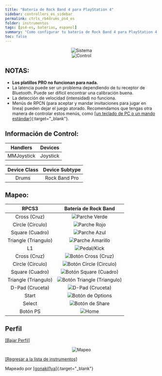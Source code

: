 ```yaml
---
title: "Batería de Rock Band 4 para PlayStation 4"
sidebar: controllers_es_sidebar
permalink: ctrls_rb4drums_ps4_es
folder: instrumentos
tags: [ps4-es, baterias, espanol]
summary: "Como configurar tu batería de Rock Band 4 para PlayStation 4 en RPCS3."
toc: false
---
```


<div align="center"> <img src="https://carlmylo.github.io/docu-rpcs3/images/instruments/plat/ps4.png" alt="Sistema" title="Sistema"></div>

<div align="center"> <img src="https://carlmylo.github.io/docu-rpcs3/images/instruments/cont/rbdrmscontroller.png" alt="Control" title="Control"></div>

## NOTAS:

* **Los platillos PRO no funcionan para nada.**
* La latencia puede ser un problema dependiendo de tu receptor de Bluetooth. Puede ser difícil encontrar una calibración buena.
* La detección de velocidad (intensidad) no funciona.
* Menús de RPCN (para aceptar y mandar invitaciones para jugar en linea) pueden dejar el juego atorado. Recomendamos que tengas otra manera de controlar estos menús, como [[un teclado de PC o un mando estándar]](https://carlmylo.github.io/docu-rpcs3/ctrls_pads_es){:target="_blank"}.

## Información de Control:

| Handlers | Devices |
|:------------------:|:---------------------:|
| MMJoystick | Joystick |

| Device Class | Device Subtype |
|:------------------:|:---------------------:|
| Drums | Rock Band Pro |

## Mapeo:

| **RPCS3**    | **Batería de Rock Band** |
|:--------:|:-------------------:|
| Cross (Cruz) | ![Parche Verde](https://carlmylo.github.io/docu-rpcs3/images/btns/drms/rb/gp.png "Parche Verde") |
| Circle (Circulo) | ![Parche Rojo](https://carlmylo.github.io/docu-rpcs3/images/btns/drms/rb/rp.png "Parche Rojo") |
| Square (Cuadro) | ![Parche Azul](https://carlmylo.github.io/docu-rpcs3/images/btns/drms/rb/bp.png "Parche Azul") |
| Triangle (Triangulo) | ![Parche Amarillo](https://carlmylo.github.io/docu-rpcs3/images/btns/drms/rb/yp.png "Parche Amarillo") |
| L1 | ![Pedal/Kick](https://carlmylo.github.io/docu-rpcs3/images/btns/drms/rb/kp.png "Pedal/Kick") |
| Cross (Cruz) | ![Botón Cross (Cruz)](https://carlmylo.github.io/docu-rpcs3/images/btns/ctrls/ps4/x.png "Botón Cross (Cruz)") |
| Circle (Circulo) | ![Botón Circle (Circulo)](https://carlmylo.github.io/docu-rpcs3/images/btns/ctrls/ps4/o.png "Botón Circle (Circulo)") |
| Square (Cuadro) | ![Botón Square (Cuadro)](https://carlmylo.github.io/docu-rpcs3/images/btns/ctrls/ps4/s.png "Botón Square (Cuadro)") |
| Triangle (Triangulo) | ![Botón Triangle (Triangulo)](https://carlmylo.github.io/docu-rpcs3/images/btns/ctrls/ps4/t.png "Botón Triangle (Triangulo)") |
| D-Pad (Cruceta) | ![D-Pad (Cruceta)](https://carlmylo.github.io/docu-rpcs3/images/btns/ctrls/ps4/dp.png "D-Pad (Cruceta)") |
| Start | ![Botón de Options](https://carlmylo.github.io/docu-rpcs3/images/btns/ctrls/ps4/opt.png "Botón de Options") |
| Select | ![Botón de Share](https://carlmylo.github.io/docu-rpcs3/images/btns/ctrls/ps4/shr.png "Botón de Share") |
| Botón PS | ![Home](https://carlmylo.github.io/docu-rpcs3/images/btns/drms/rb/home.png "Home") |

## Perfil

[[Bajar Perfil]](https://github.com/hmxmilohax/rb3-pc/raw/refs/heads/main/downloads/instrument-repo/PS4%20Rock%20Band%20Drums.7z)

<div align="center"> <img src="https://carlmylo.github.io/docu-rpcs3/images/instruments/maps/drmsps4rbmapping.png" alt="Mapeo" title="Mapeo"></div>

[[Regresar a la lista de instrumentos]](https://carlmylo.github.io/docu-rpcs3/ctrls_es#lista-de-instrumentos)

Mapeado por [[gonakil1ya]](https://linktr.ee/Gonakil1ya){:target="_blank"}